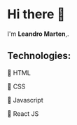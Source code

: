 # Hi there 👋

I'm **Leandro Marten**,.

## Technologies:

:pushpin: HTML

:pushpin: CSS

:pushpin: Javascript

:pushpin: React JS


<!--
**leandromarten1/leandromarten1** is a ✨ _special_ ✨ repository because its `README.md` (this file) appears on your GitHub profile.

Here are some ideas to get you started:

- 🔭 I’m currently working on ...
- 🌱 I’m currently learning ...
- 👯 I’m looking to collaborate on ...
- 🤔 I’m looking for help with ...
- 💬 Ask me about ...
- 📫 How to reach me: ...
- 😄 Pronouns: ...
- ⚡ Fun fact: ...
-->
